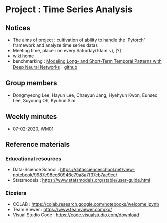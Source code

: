 # Project : Time Series Analysis
## Notices
- The aims of project : cultivation of ability to handle the 'Pytorch' framework and analyze time series datas
- Meeting time, place : on every Saturday(10am ~), [?]
- [wiki home](https://github.com/ailever/project_time_series_analysis/wiki)
- benchmarking : [Modeling Long- and Short-Term Temporal Patterns with Deep Neural Networks](https://arxiv.org/pdf/1703.07015v3.pdf)｜[github](https://github.com/laiguokun/LSTNet)

## Group members
- Dongmyeong Lee, Hayun Lee, Chaeyun Jang, Hyehyun Kwon, Eunseo Lee, Soyoung Oh, Kyuhun Sim

## Weekly minutes
- [07-02-2020, WM01](https://github.com/ailever/project_time_series_analysis/blob/master/weekly_minutes/week01.md)

## Reference materials
### Educational resources
- Data-Science School : https://datascienceschool.net/view-notebook/9987e98ec60946c79a8a7f37cb7ae9cc/
- Statsmodels : https://www.statsmodels.org/stable/user-guide.html

### Etcetera
- COLAB : https://colab.research.google.com/notebooks/welcome.ipynb
- Team Viewer : https://www.teamviewer.com/ko/
- Visual Studio Code : https://code.visualstudio.com/download
